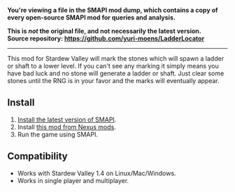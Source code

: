 **You're viewing a file in the SMAPI mod dump, which contains a copy of every open-source SMAPI mod
for queries and analysis.**

**This is _not_ the original file, and not necessarily the latest version.**  
**Source repository: https://github.com/yuri-moens/LadderLocator**

----

This mod for Stardew Valley will mark the stones which will spawn a ladder or shaft to a lower level. If you can't see any marking it simply means you have bad luck and no stone will generate a ladder or shaft. Just clear some stones until the RNG is in your favor and the marks will eventually appear.

## Install
1. [Install the latest version of SMAPI](https://smapi.io/).
2. Install [this mod from Nexus mods](https://www.nexusmods.com/stardewvalley/mods/3094).
3. Run the game using SMAPI.

## Compatibility
* Works with Stardew Valley 1.4 on Linux/Mac/Windows.
* Works in single player and multiplayer.
